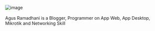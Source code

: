 ![image](https://user-images.githubusercontent.com/42666125/146818491-92ec8132-79ba-46cd-b6ed-7a3253e12fe1.png)
<br><br>
Agus Ramadhani is a Blogger, Programmer on App Web, App Desktop, Mikrotik and Networking Skill
<!--
**buananetpbun/buananetpbun** is a ✨ _special_ ✨ repository because its `README.md` (this file) appears on your GitHub profile.

Here are some ideas to get you started:

- 🔭 I’m currently working on ...
- 🌱 I’m currently learning ...
- 👯 I’m looking to collaborate on ...
- 🤔 I’m looking for help with ...
- 💬 Ask me about ...
- 📫 How to reach me: ...
- 😄 Pronouns: ...
- ⚡ Fun fact: ...
-->
